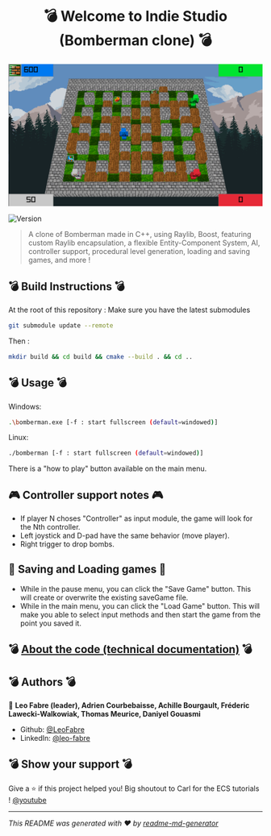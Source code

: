 <h1 align="center">💣 Welcome to Indie Studio (Bomberman clone) 💣</h1>
<img align="center" alt="Screenshot" src="./screenshot.png">
<p>
  <img align="center" alt="Version" src="https://img.shields.io/badge/version-release-blue.svg?cacheSeconds=2592000" />
</p>

> A clone of Bomberman made in C++, using Raylib, Boost, featuring custom Raylib encapsulation, a flexible Entity-Component System, AI, controller support, procedural level generation, loading and saving games, and more !

## 💣 Build Instructions 💣

At the root of this repository :
Make sure you have the latest submodules
```sh
git submodule update --remote
```

Then :
```sh
mkdir build && cd build && cmake --build . && cd ..
```

## 💣 Usage 💣

Windows:
```sh
.\bomberman.exe [-f : start fullscreen (default=windowed)]
```
Linux:
```sh
./bomberman [-f : start fullscreen (default=windowed)]
```

There is a "how to play" button available on the main menu.

## 🎮 Controller support notes 🎮

* If player N choses "Controller" as input module, the game will look for the Nth controller.  
* Left joystick and D-pad have the same behavior (move player).
* Right trigger to drop bombs.

## 💾 Saving and Loading games 💾

* While in the pause menu, you can click the "Save Game" button. This will create or overwrite the existing saveGame file.
* While in the main menu, you can click the "Load Game" button. This will make you able to select input methods and then start the game from the point you saved it.

## 💣 [About the code (technical documentation)](./about.md) 💣

## 💣 Authors 💣

👤 **Leo Fabre (leader), Adrien Courbebaisse, Achille Bourgault, Fréderic Lawecki-Walkowiak, Thomas Meurice, Daniyel Gouasmi**

* Github: [@LeoFabre](https://github.com/LeoFabre)
* LinkedIn: [@leo-fabre](https://linkedin.com/in/leo-fabre)

## 💣 Show your support 💣

Give a ⭐️ if this project helped you!
Big shoutout to Carl for the ECS tutorials ! [@youtube](https://www.youtube.com/watch?v=QQzAHcojEKg&list=PLhfAbcv9cehhkG7ZQK0nfIGJC_C-wSLrx)

***
_This README was generated with ❤️ by [readme-md-generator](https://github.com/kefranabg/readme-md-generator)_
